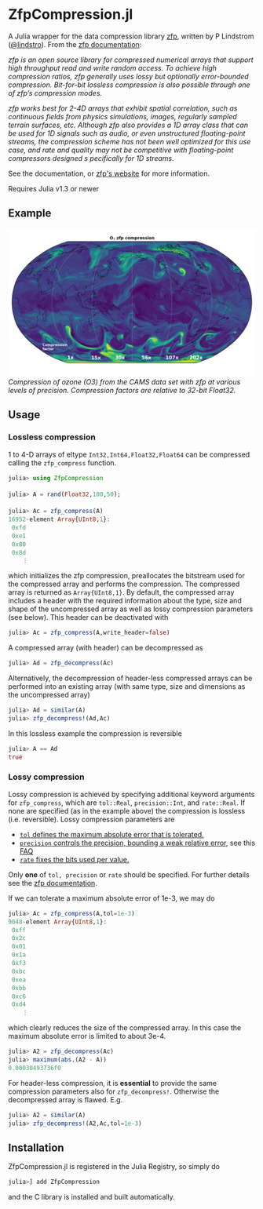 # ZfpCompression.jl

A Julia wrapper for the data compression library [zfp](https://github.com/LLNL/zfp),
written by P Lindstrom ([@lindstro](https://github.com/lindstro)).
From the [zfp documentation](https://zfp.readthedocs.io/en/release0.5.5/):

*zfp is an open source library for compressed numerical arrays that support high
throughput read and write random access. To achieve high compression ratios, zfp
generally uses lossy but optionally error-bounded compression. Bit-for-bit lossless
compression is also possible through one of zfp’s compression modes.*

*zfp works best for 2-4D arrays that exhibit spatial correlation, such as
continuous fields from physics simulations, images, regularly sampled terrain
surfaces, etc. Although zfp also provides a 1D array class that can be used for
1D signals such as audio, or even unstructured floating-point streams, the
compression scheme has not been well optimized for this use case, and rate and
quality may not be competitive with floating-point compressors designed s
pecifically for 1D streams.*

See the documentation, or [zfp's website](https://computing.llnl.gov/projects/floating-point-compression)
for more information.

Requires Julia v1.3 or newer

## Example

![OzoneCompression](figures/zfp_precision3d_o3_85.png?raw=true "OzoneZfpCompression")  
*Compression of ozone (O3) from the CAMS data set with zfp at various levels of precision.
Compression factors are relative to 32-bit Float32.*

## Usage
### Lossless compression

1 to 4-D arrays of eltype `Int32,Int64,Float32,Float64` can be compressed calling
the `zfp_compress` function.

```julia
julia> using ZfpCompression

julia> A = rand(Float32,100,50);

julia> Ac = zfp_compress(A)
16952-element Array{UInt8,1}:
 0xfd
 0xe1
 0x80
 0x8d
    ⋮
```
which initializes the zfp compression, preallocates the bitstream used for
the compressed array and performs the compression. The compressed array is returned
as `Array{UInt8,1}`. By default, the compressed array includes a header with the required
information about the type, size and shape of the uncompressed array as well
as lossy compression parameters (see below). This header can be deactivated with
```julia
julia> Ac = zfp_compress(A,write_header=false)
```

A compressed array (with header) can be decompressed as

```julia
julia> Ad = zfp_decompress(Ac)
```

Alternatively, the decompression of header-less compressed arrays can be performed
into an existing array (with same type, size and dimensions as the uncompressed array)

```julia
julia> Ad = similar(A)
julia> zfp_decompress!(Ad,Ac)
```

In this lossless example the compression is reversible
```julia
julia> A == Ad
true
```

### Lossy compression

Lossy compression is achieved by specifying additional keyword arguments
for `zfp_compress`, which are `tol::Real`, `precision::Int`, and `rate::Real`.
If none are specified (as in the example above) the compression is lossless
(i.e. reversible). Lossy compression parameters are

- [`tol` defines the maximum absolute error that is tolerated.](https://zfp.readthedocs.io/en/release0.5.5/modes.html#fixed-accuracy-mode)
- [`precision` controls the precision, bounding a weak relative error](https://zfp.readthedocs.io/en/release0.5.5/modes.html#fixed-precision-mode), see this [FAQ](https://zfp.readthedocs.io/en/develop/faq.html#q-relerr)
- [`rate` fixes the bits used per value.](https://zfp.readthedocs.io/en/release0.5.5/modes.html#fixed-rate-mode)

Only **one** of `tol, precision` or `rate` should be specified. For further details
see the [zfp documentation](https://zfp.readthedocs.io/en/release0.5.5/modes.html#compression-modes).

If we can tolerate a maximum absolute error of 1e-3, we may do
```julia
julia> Ac = zfp_compress(A,tol=1e-3)
9048-element Array{UInt8,1}:
 0xff
 0x2c
 0x01
 0x1a
 0xf3
 0xbc
 0xea
 0xbb
 0xc6
 0xd4
    ⋮
```
which clearly reduces the size of the compressed array. In this case the maximum
absolute error is limited to about 3e-4.
```julia
julia> A2 = zfp_decompress(Ac)
julia> maximum(abs.(A2 - A))
0.00030493736f0
```

For header-less compression, it is **essential** to provide the same compression
parameters also for `zfp_decompress!`. Otherwise the decompressed array is flawed. E.g.
```julia
julia> A2 = similar(A)
julia> zfp_decompress!(A2,Ac,tol=1e-3)
```

## Installation

ZfpCompression.jl is registered in the Julia Registry, so simply do
```julia
julia>] add ZfpCompression
```
and the C library is installed and built automatically.
